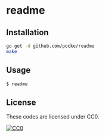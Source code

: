 readme
============


Installation
-----------

```sh
go get -d github.com/pocke/readme
make
```



Usage
-----------

```sh
$ readme
```

License
-------

These codes are licensed under CC0.

[![CC0](http://i.creativecommons.org/p/zero/1.0/88x31.png "CC0")](http://creativecommons.org/publicdomain/zero/1.0/deed.en)
